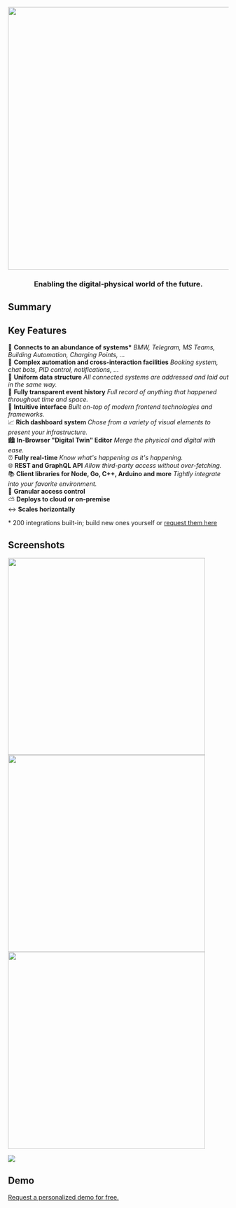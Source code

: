 <h1 align="center">
  <br>
  <a href="https://1src.tech"><img src="https://github.com/janhaa/one/blob/main/2_Logo%20Design%20Handout.png?raw=true" width="600"></a>
</h1>

<h3 align="center">
  Enabling the digital-physical world of the future.
</h3>

## Summary


## Key Features

:electric_plug: **Connects to an abundance of systems\*** _BMW, Telegram, MS Teams, Building Automation, Charging Points, ..._\
:brain: **Complex automation and cross-interaction facilities** _Booking system, chat bots, PID control, notifications, ..._\
:necktie: **Uniform data structure** _All connected systems are addressed and laid out in the same way._\
:floppy_disk: **Fully transparent event history** _Full record of anything that happened throughout time and space._\
:star_struck: **Intuitive interface** _Built on-top of modern frontend technologies and frameworks._\
:chart_with_upwards_trend: **Rich dashboard system** _Chose from a variety of visual elements to present your infrastructure._\
:cityscape: **In-Browser "Digital Twin" Editor** _Merge the physical and digital with ease._\
:alarm_clock: **Fully real-time** _Know what's happening as it's happening._\
:globe_with_meridians: **REST and GraphQL API** _Allow third-party access without over-fetching._\
:books: **Client libraries for Node, Go, C++, Arduino and more** _Tightly integrate into your favorite environment._\
:closed_lock_with_key: **Granular access control**\
:partly_sunny: **Deploys to cloud or on-premise**\
:left_right_arrow: **Scales horizontally**

\* 200 integrations built-in; build new ones yourself or [request them here](http://google.com)

## Screenshots
<kbd>
  <a href="https://github.com/janhaa/one/blob/main/thing_state.PNG"><img width="450" src="https://github.com/janhaa/one/blob/main/thing_state.PNG"></a>
</kbd>
<kbd>
  <a href="https://github.com/janhaa/one/blob/main/thing_state.PNG"><img width="450" src="https://github.com/janhaa/one/blob/main/parking_spaces.PNG"></a>
</kbd>  
<kbd>
  <a href="https://github.com/janhaa/one/blob/main/thing_state.PNG"><img width="450" src="https://github.com/janhaa/one/blob/main/booking.PNG"></a>
</kbd>

![](editor.gif)

## Demo
[Request a personalized demo for free.](http://google.com)

